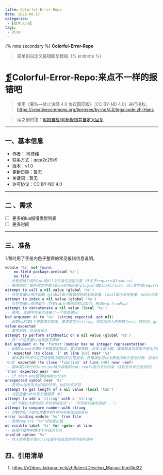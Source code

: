 ```yaml
---
title: Colorful-Error-Repo
date: 2022-08-17
categories:
 - [技术,Lua]
tags:
 - Dice
---
```



{% note secondary %}
**Colorful-Error-Repo**
> 简单的自定义报错回复模板.
{% endnote %}


# [❡]()Colorful-Error-Repo:来点不一样的报错吧

> 使用《署名—禁止演绎 4.0 协议国际版》（CC BY-ND 4.0）进行授权。
https://creativecommons.org/licenses/by-nd/4.0/legalcode.zh-Hans


> 续之前的弦：[骰娘自检/判断报错并自定义回复](https://forum.kokona.tech/d/1168-zhi-ling-jiao-ben-si-xiang-tou-niang-zi-jian-geng-lan-de-pan-duan-bao-cuo-bing-zi-ding-yi-hui-fu)

***

## 一、基本信息
- 作者： 简律纯
- 联系方式：qq:a2c29k9
- 版本：v1.0
- 更新日期：暂无
- 关键词：暂无
- 许可协议：CC BY-ND 4.0

***

## 二 、需求
- [ ] 更多的lua报错类型列表
- [ ] 更多时间

***

## 三、准备
1.暂时用了手册内色子整理的常见报错信息说明。
```lua
module '%s' not found:
	no field package.preload['%s']
	no file 
-- 没有把被引用的lua或dll文件放在指定位置（多见于require与loadLua）
-- 解决方式：把所需文件放入Dice存档目录/plugin/或Diceki/lua/，dll文件或require对象必须置于后者
attempt to call a nil value (global '%s')
-- 将空变量%s用作函数（global表示被调用的是全局变量，local表示本地变量，method表示索引方法）
attempt to index a nil value (global '%s')
-- 对空变量%s使用索引（只有table等结构可以索引，形如msg.fromMsg）
attempt to concatenate a nil value (local '%s')
-- 使用..连接字符串时连接了一个空变量%s
bad argument #1 to '%s' (string expected, got nil)
-- 函数%s的第1个参数类型错误，要求类型为string，但实际传入的参数为nil。特别地，got nil表示输入参数为nil或缺少参数
value expected
-- 要求参数，但没有传入
attempt to perform arithmetic on a nil value (global '%s')
-- 将一个空变量%s当做数字表示
bad argument #5 to 'format'(number has no integer representation)
-- 函数format的第5个参数类型错误，要求是整数，但传入是小数，或者是其余类型不能化为整数
'}' expected (to close '{' at line 169) near '%s'
-- 脚本第169行的左花括号缺少配对的右花括号。此错误也可以由表格内缺少逗号分隔、括号外的中文等原因造成
'end' expected (to close 'function' at line 240) near <eof>
-- 脚本第240行的function缺少收尾的end，<eof>表示文件结束（找到文件末也没找到）
'then' expected near 'end'
-- if then end逻辑结构缺少then
unexpected symbol near '%s'
-- 符号%s边有无法识读的符号，比如中文字符
attempt to get length of a nil value (local 'tab')
-- 对空变量tab作取长度运算（#）
attempt to add a 'string' with a 'string'
-- 对(不能化为数字的)字符串用加法'+'（字符串只能用连接'..'）
attempt to compare number with string
-- 对数字和(不能化为数字的)字符串用比较运算符
error loading module '%s' from file
-- 使用require "%s"时加载出错
no visible label '%s' for <goto> at line 
-- 在循环结构中跳转不存在的节点
invalid option '%s'
-- 传入的参数不是string或不在给定的字符串列表中
```

## 四、引用清单
1. https://v2docs.kokona.tech/zh/latest/Develop_Manual.html#id22
